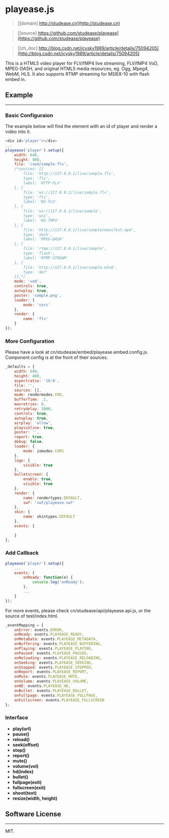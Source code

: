 # playease.js

> [[domain] http://studease.cn](http://studease.cn)

> [[source] https://github.com/studease/playease](https://github.com/studease/playease)

> [[zh_doc] http://blog.csdn.net/icysky1989/article/details/75094205](http://blog.csdn.net/icysky1989/article/details/75094205)

This is a HTML5 video player for FLV/fMP4 live streaming, FLV/fMP4 VoD, MPEG-DASH, and original HTML5 media resources, eg. Ogg, Mpeg4, WebM, HLS.
It also supports RTMP streaming for MSIE8-10 with flash embed in.


## Example
----------

### Basic Configuraion

The example below will find the element with an id of player and render a video into it.

```js
<div id='player'></div>
...
playease('player').setup({
	width: 640,
	height: 400,
	file: '/vod/sample.flv',
	/*sources: [{
		file: 'http://127.0.0.1/live/sample.flv',
		type: 'flv',
		label: 'HTTP-FLV'
	}, {
		file: 'ws://127.0.0.1/live/sample.flv',
		type: 'flv',
		label: 'WS-FLV'
	}, {
		file: 'ws://127.0.0.1/live/sample',
		type: 'wss',
		label: 'WS-fMP4'
	}, {
		file: 'http://127.0.0.1/live/sample/manifest.mpd',
		type: 'dash',
		label: 'MPEG-DASH'
	}, {
		file: 'rtmp://127.0.0.1/live/sample',
		type: 'flash',
		label: 'RTMP-STREAM'
	}, {
		file: 'http://127.0.0.1/live/sample.m3u8',
		type: 'def'
	}],*/
	mode: 'vod',
	controls: true,
	autoplay: true,
	poster: 'sample.png',
	loader: {
		mode: 'cors'
	},
	render: {
		name: 'flv'
	}
});
```

### More Configuration

Please have a look at cn/studease/embed/playease.embed.config.js.
Component config is at the front of their sources.

```js
_defaults = {
	width: 640,
	height: 400,
	aspectratio: '16:9',
	file: '',
	sources: [],
	mode: rendermodes.VOD,
	bufferTime: .1,
	maxretries: 0,
	retrydelay: 3000,
	controls: true,
	autoplay: true,
	airplay: 'allow',
	playsinline: true,
	poster: '',
	report: true,
	debug: false,
	loader: {
		mode: iomodes.CORS
	},
	logo: {
		visible: true
	},
	bulletscreen: {
		enable: true,
		visible: true
	},
	render: {
		name: rendertypes.DEFAULT,
		swf: 'swf/playease.swf'
	},
	skin: {
		name: skintypes.DEFAULT
	},
	events: {
		
	}
};
```

### Add Callback

```js
playease('player').setup({
	...
	events: {
		onReady: function(e) {
			console.log('onReady');
		},
		...
	}
});
```

For more events, please check cn/studease/api/playease.api.js, or the source of test/index.html.

```js
_eventMapping = {
	onError: events.ERROR,
	onReady: events.PLAYEASE_READY,
	onMetaData: events.PLAYEASE_METADATA,
	onBuffering: events.PLAYEASE_BUFFERING,
	onPlaying: events.PLAYEASE_PLAYING,
	onPaused: events.PLAYEASE_PAUSED,
	onReloading: events.PLAYEASE_RELOADING,
	onSeeking: events.PLAYEASE_SEEKING,
	onStopped: events.PLAYEASE_STOPPED,
	onReport: events.PLAYEASE_REPORT,
	onMute: events.PLAYEASE_MUTE,
	onVolume: events.PLAYEASE_VOLUME,
	onHD: events.PLAYEASE_HD,
	onBullet: events.PLAYEASE_BULLET,
	onFullpage: events.PLAYEASE_FULLPAGE,
	onFullscreen: events.PLAYEASE_FULLSCREEN
};
```

### Interface

* **play(url)**
* **pause()**
* **reload()**
* **seek(offset)**
* **stop()**
* **report()**
* **mute()**
* **volume(vol)**
* **hd(index)**
* **bullet()**
* **fullpage(exit)**
* **fullscreen(exit)**
* **shoot(text)**
* **resize(width, height)**


## Software License
-------------------

MIT.
